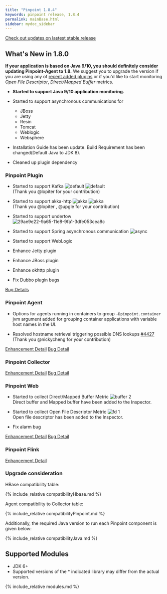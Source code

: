 ```yaml
---
title: "Pinpoint 1.8.4"
keywords: pinpoint release, 1.8.4
permalink: mainBase.html
sidebar: mydoc_sidebar
---
```


[Check out updates on lastest stable release](https://naver.github.io/pinpoint/1.8.4/main.html)

## What's New in 1.8.0

**If your application is based on Java 9/10, you should definitely consider updating Pinpoint-Agent to 1.8.**
We suggest you to upgrade the version if you are using any of [recent added plugins](#whats-new-in-180)
or if you'd like to start monitoring *Open File Descriptor*, *Direct/Mapped Buffer* metrics.

 - **Started to support Java 9/10 application monitoring.**
 - Started to support asynchronous communications for
    - JBoss
    - Jetty
    - Resin
    - Tomcat
    - Weblogic
    - Websphere
    
 - Installation Guide has been update. Build Requirement has been changed(Default Java to JDK 8).
 - Cleaned up plugin dependency

     
### Pinpoint Plugin

 - Started to support Kafka
    ![default](https://user-images.githubusercontent.com/10057874/44016329-9169cb32-9f0f-11e8-8764-8c5e9a1092df.png)
    ![default](https://user-images.githubusercontent.com/10057874/44016330-92e546a8-9f0f-11e8-9c6b-0ef66093f7c0.png)  
    (Thank you @lopiter  for your contribution)
 
 - Started to support akka-http
    ![akka](https://user-images.githubusercontent.com/10057874/44016233-32b7ba36-9f0f-11e8-953f-349bfe0efc09.png)
    ![akka](https://user-images.githubusercontent.com/10057874/44016234-33d6b732-9f0f-11e8-993b-b33dd174af25.png)  
    (Thank you @lopiter , @upgle  for your contribution)

 - Started to support undertow
    ![29ae9e22-9a65-11e8-9fa1-3dfe053cea8c](https://user-images.githubusercontent.com/10057874/44016390-c0e52654-9f0f-11e8-90c6-e9f2f1c6a190.png)
         
 - Started to support Spring asynchronous communication
    ![async](https://user-images.githubusercontent.com/10057874/44016449-f6e77c20-9f0f-11e8-88bb-e603b9d9c660.png)
     
 - Started to support WebLogic
 - Enhance Jetty plugin
 - Enhance JBoss plugin
 - Enhance okhttp plugin
 - Fix Dubbo plugin bugs

[Bug Details](https://github.com/naver/pinpoint/issues?q=is%3Aissue+milestone%3A1.8.0+is%3Aclosed+label%3Abug+label%3Amodule%3Aplugin)

   
### Pinpoint Agent 

 - Options for agents running in containers to group
    `-Dpinpoint.container` jvm argument added for grouping container applications with variable host names in the UI.
    
 - Resolved hostname retrieval triggering possible DNS lookups
    [#4427](https://github.com/naver/pinpoint/pull/4427)   
    (Thank you @nickycheng  for your contribution)

[Enhancement Detail](https://github.com/naver/pinpoint/issues?q=is%3Aissue+milestone%3A1.8.0+is%3Aclosed+label%3Aenhancement+label%3Amodule%3Aagent)
[Bug Detail](https://github.com/naver/pinpoint/issues?q=is%3Aissue+milestone%3A1.8.0+is%3Aclosed+label%3Abug+label%3Amodule%3Aagent)

 
### Pinpoint Collector

[Enhancement Detail](https://github.com/naver/pinpoint/issues?q=is%3Aissue+milestone%3A1.8.0+is%3Aclosed+label%3Aenhancement+label%3Amodule%3Acollector)
[Bug Detail](https://github.com/naver/pinpoint/issues?q=is%3Aissue+milestone%3A1.8.0+is%3Aclosed+label%3Abug+label%3Amodule%3Acollector)

 
### Pinpoint Web

 - Started to collect Direct/Mapped Buffer Metric
    ![buffer 2](https://user-images.githubusercontent.com/10057874/44016075-766f96c8-9f0e-11e8-9273-e95b19bc3742.PNG)  
    Direct buffer and Mapped buffer have been added to the Inspector.  
    
 - Started to collect Open File Descriptor Metric
     ![fd 1](https://user-images.githubusercontent.com/10057874/44016152-ccacd2d0-9f0e-11e8-8119-966f4c129a79.PNG)  
     Open file descriptor has been added to the Inspector. 
 
 - Fix alarm bug


[Enhancement Detail](https://github.com/naver/pinpoint/issues?q=is%3Aissue+milestone%3A1.8.0+is%3Aclosed+label%3Aenhancement+label%3Amodule%3Aweb)
[Bug Detail](https://github.com/naver/pinpoint/issues?q=is%3Aissue+milestone%3A1.8.0+is%3Aclosed+label%3Abug+label%3Amodule%3Aweb)

### Pinpoint Flink

[Enhancement Detail](https://github.com/naver/pinpoint/issues?q=is%3Aissue+milestone%3A1.8.0+is%3Aclosed+label%3Aenhancement+label%3Amodule%3Aflink)


### Upgrade consideration

HBase compatibility table:

{% include_relative compatibilityHbase.md %}

Agent compatibility to Collector table:

{% include_relative compatibilityPinpoint.md %}

Additionally, the required Java version to run each Pinpoint component is given below:

{% include_relative compatibilityJava.md %}


## Supported Modules

* JDK 6+
* Supported versions of the \* indicated library may differ from the actual version.

{% include_relative modules.md %}
